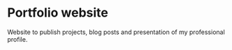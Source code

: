 # Portfolio website
Website to publish projects, blog posts and presentation of my professional profile.
